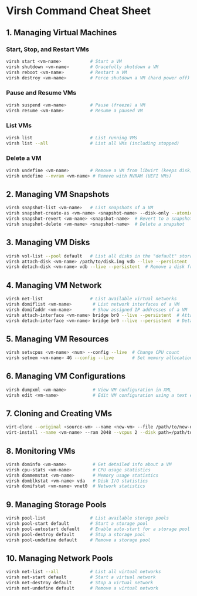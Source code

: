 # **Virsh Command Cheat Sheet**

## **1. Managing Virtual Machines**
### **Start, Stop, and Restart VMs**
```bash
virsh start <vm-name>           # Start a VM
virsh shutdown <vm-name>        # Gracefully shutdown a VM
virsh reboot <vm-name>          # Restart a VM
virsh destroy <vm-name>         # Force shutdown a VM (hard power off)
```

### **Pause and Resume VMs**
```bash
virsh suspend <vm-name>         # Pause (freeze) a VM
virsh resume <vm-name>          # Resume a paused VM
```

### **List VMs**
```bash
virsh list                      # List running VMs
virsh list --all                # List all VMs (including stopped)
```

### **Delete a VM**
```bash
virsh undefine <vm-name>        # Remove a VM from libvirt (keeps disk)
virsh undefine --nvram <vm-name> # Remove with NVRAM (UEFI VMs)
```

## **2. Managing VM Snapshots**
```bash
virsh snapshot-list <vm-name>   # List snapshots of a VM
virsh snapshot-create-as <vm-name> <snapshot-name> --disk-only --atomic  # Create a live disk-only snapshot
virsh snapshot-revert <vm-name> <snapshot-name>  # Revert to a snapshot
virsh snapshot-delete <vm-name> <snapshot-name>  # Delete a snapshot
```

## **3. Managing VM Disks**
```bash
virsh vol-list --pool default   # List all disks in the "default" storage pool
virsh attach-disk <vm-name> /path/to/disk.img vdb --live --persistent  # Attach a disk to a running VM
virsh detach-disk <vm-name> vdb --live --persistent  # Remove a disk from a running VM
```

## **4. Managing VM Network**
```bash
virsh net-list                  # List available virtual networks
virsh domiflist <vm-name>        # List network interfaces of a VM
virsh domifaddr <vm-name>        # Show assigned IP addresses of a VM
virsh attach-interface <vm-name> bridge br0 --live --persistent  # Attach a network interface
virsh detach-interface <vm-name> bridge br0 --live --persistent  # Detach a network interface
```

## **5. Managing VM Resources**
```bash
virsh setvcpus <vm-name> <num> --config --live  # Change CPU count
virsh setmem <vm-name> 4G --config --live       # Set memory allocation
```

## **6. Managing VM Configurations**
```bash
virsh dumpxml <vm-name>          # View VM configuration in XML
virsh edit <vm-name>             # Edit VM configuration using a text editor
```

## **7. Cloning and Creating VMs**
```bash
virt-clone --original <source-vm> --name <new-vm> --file /path/to/new-disk.img  # Clone a VM
virt-install --name <vm-name> --ram 2048 --vcpus 2 --disk path=/path/to/disk.img,size=20 --os-variant centos7 --network bridge=br0 --graphics none --console pty,target_type=serial --cdrom /path/to/iso  # Create a new VM
```

## **8. Monitoring VMs**
```bash
virsh dominfo <vm-name>          # Get detailed info about a VM
virsh cpu-stats <vm-name>        # CPU usage statistics
virsh dommemstat <vm-name>       # Memory usage statistics
virsh domblkstat <vm-name> vda   # Disk I/O statistics
virsh domifstat <vm-name> vnet0  # Network statistics
```

## **9. Managing Storage Pools**
```bash
virsh pool-list                 # List available storage pools
virsh pool-start default        # Start a storage pool
virsh pool-autostart default    # Enable auto-start for a storage pool
virsh pool-destroy default      # Stop a storage pool
virsh pool-undefine default     # Remove a storage pool
```

## **10. Managing Network Pools**
```bash
virsh net-list --all            # List all virtual networks
virsh net-start default         # Start a virtual network
virsh net-destroy default       # Stop a virtual network
virsh net-undefine default      # Remove a virtual network
